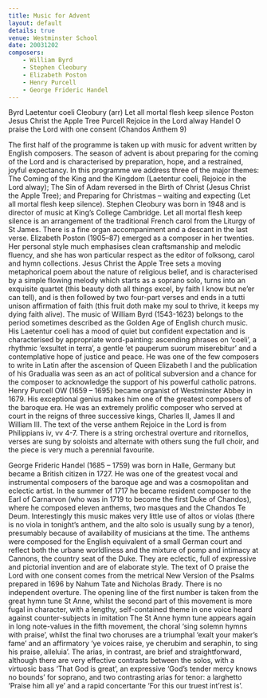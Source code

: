 ```yaml
---
title: Music for Advent
layout: default
details: true
venue: Westminster School
date: 20031202
composers:
    - William Byrd
    - Stephen Cleobury
    - Elizabeth Poston
    - Henry Purcell
    - George Frideric Handel
---
```

Byrd Laetentur coeli
Cleobury (arr) Let all mortal flesh keep silence
Poston Jesus Christ the Apple Tree
Purcell Rejoice in the Lord alway
Handel O praise the Lord with one consent (Chandos Anthem 9)

The first half of the programme is taken up with music for advent written by English composers.  The season of advent is about preparing for the coming of the Lord and is characterised by preparation, hope, and a restrained, joyful expectancy.  In this programme we address three of the major themes: The Coming of the King and the Kingdom (Laetentur coeli, Rejoice in the Lord alway); The Sin of Adam reversed in the Birth of Christ (Jesus Christ the Apple Tree); and Preparing for Christmas – waiting and expecting (Let all mortal flesh keep silence). Stephen Cleobury was born in 1948 and is director of music at King’s College Cambridge.  Let all mortal flesh keep silence is an arrangement of the traditional French carol from the Liturgy of St James.  There is a fine organ accompaniment and a descant in the last verse.  Elizabeth Poston (1905–87) emerged as a composer in her twenties.  Her personal style much emphasises clean craftsmanship and melodic fluency, and she has won particular respect as the editor of folksong, carol and hymn collections.  Jesus Christ the Apple Tree sets a moving metaphorical poem about the nature of religious belief, and is characterised by a simple flowing melody which starts as a soprano solo, turns into an exquisite quartet (this beauty doth all things excel, by faith I know but ne’er can tell), and is then followed by two four-part verses and ends in a tutti unison affirmation of faith (this fruit doth make my soul to thrive, it keeps my dying faith alive).  The music of William Byrd (1543-1623) belongs to the period sometimes described as the Golden Age of English church music.  His Laetentur coeli has a mood of quiet but confident expectation and is characterised by appropriate word-painting: ascending phrases on ‘coeli’, a rhythmic ‘exsultet in terra’, a gentle ‘et pauperum suorum miserebitur’ and a contemplative hope of justice and peace.  He was one of the few composers to write in Latin after the ascension of Queen Elizabeth I and the publication of his Gradualia was seen as an act of political subversion and a chance for the composer to acknowledge the support of his powerful catholic patrons.  Henry Purcell OW (1659 – 1695) became organist of Westminster Abbey in 1679.  His exceptional genius makes him one of the greatest composers of the baroque era.  He was an extremely prolific composer who served at court in the reigns of three successive kings, Charles II, James II and William III.  The text of the verse anthem Rejoice in the Lord is from Philippians iv, vv 4-7. There is a string orchestral overture and ritornellos, verses are sung by soloists and alternate with others sung the full choir, and the piece is very much a perennial favourite.

George Frideric Handel (1685 – 1759) was born in Halle, Germany but became a British citizen in 1727.  He was one of the greatest vocal and instrumental composers of the baroque age and was a cosmopolitan and eclectic artist.  In the summer of 1717 he became resident composer to the Earl of Carnarvon (who was in 1719 to become the first Duke of Chandos), where he composed eleven anthems, two masques and the Chandos Te Deum.  Interestingly this music makes very little use of altos or violas (there is no viola in tonight’s anthem, and the alto solo is usually sung by a tenor), presumably because of availability of musicians at the time.  The anthems were composed for the English equivalent of a small German court and reflect both the urbane worldliness and the mixture of pomp and intimacy at Cannons, the country seat of the Duke.  They are eclectic, full of expressive and pictorial invention and are of elaborate style.  The text of O praise the Lord with one consent comes from the metrical New Version of the Psalms prepared in 1696 by Nahum Tate and Nicholas Brady.  There is no independent overture.  The opening line of the first number is taken from the great hymn tune St Anne, whilst the second part of this movement is more fugal in character, with a lengthy, self-contained theme in one voice heard against counter-subjects in imitation  The St Anne hymn tune appears again in long note-values in the fifth movement, the choral ‘sing solemn hymns with praise’, whilst the final two choruses are a triumphal ‘exalt your maker’s fame’ and an affirmatory ‘ye voices raise, ye cherubim and seraphin, to sing his praise, alleluia’.  The arias, in contrast, are brief and straightforward, although there are very effective contrasts between the solos, with a virtuosic bass ‘That God is great’, an expressive ‘God’s tender mercy knows no bounds’ for soprano, and two contrasting arias for tenor: a larghetto ‘Praise him all ye’ and a rapid concertante ‘For this our truest int’rest is’.